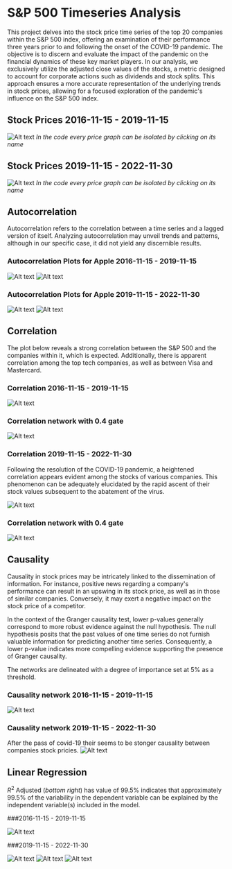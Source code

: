 # S&P 500 Timeseries Analysis

This project delves into the stock price time series of the top 20 companies within the S&P 500 index, offering an examination of their performance three years prior to and following the onset of the COVID-19 pandemic. The objective is to discern and evaluate the impact of the pandemic on the financial dynamics of these key market players. In our analysis, we exclusively utilize the adjusted close values of the stocks, a metric designed to account for corporate actions such as dividends and stock splits. This approach ensures a more accurate representation of the underlying trends in stock prices, allowing for a focused exploration of the pandemic's influence on the S&P 500 index.

## Stock Prices 2016-11-15 - 2019-11-15

![Alt text](https://github.com/Kalatz/Sp500_timeseries_covid/blob/main/Plots/1.png)
*In the code every price graph can be isolated by clicking on its name*

## Stock Prices 2019-11-15 - 2022-11-30

![Alt text](https://github.com/Kalatz/Sp500_timeseries_covid/blob/main/Plots/2.png)
*In the code every price graph can be isolated by clicking on its name*
## Autocorrelation

Autocorrelation refers to the correlation between a time series and a lagged version of itself. Analyzing autocorrelation may unveil trends and patterns, although in our specific case, it did not yield any discernible results.

### Autocorrelation Plots for Apple 2016-11-15 - 2019-11-15

![Alt text](https://github.com/Kalatz/Sp500_timeseries_covid/blob/main/Plots/3.png)
![Alt text](https://github.com/Kalatz/Sp500_timeseries_covid/blob/main/Plots/4.png)

### Autocorrelation Plots for Apple 2019-11-15 - 2022-11-30

![Alt text](https://github.com/Kalatz/Sp500_timeseries_covid/blob/main/Plots/5.png)
![Alt text](https://github.com/Kalatz/Sp500_timeseries_covid/blob/main/Plots/6.png)

## Correlation

The plot below reveals a strong correlation between the S&P 500 and the companies within it, which is expected. Additionally, there is apparent correlation among the top tech companies, as well as between Visa and Mastercard.

### Correlation 2016-11-15 - 2019-11-15

![Alt text](https://github.com/Kalatz/Sp500_timeseries_covid/blob/main/Plots/7.png)
### Correlation network with 0.4 gate
![Alt text](https://github.com/Kalatz/Sp500_timeseries_covid/blob/main/Plots/8.png)

### Correlation 2019-11-15 - 2022-11-30

Following the resolution of the COVID-19 pandemic, a heightened correlation appears evident among the stocks of various companies. This phenomenon can be adequately elucidated by the rapid ascent of their stock values subsequent to the abatement of the virus.

![Alt text](https://github.com/Kalatz/Sp500_timeseries_covid/blob/main/Plots/9.png)

### Correlation network with 0.4 gate

![Alt text](https://github.com/Kalatz/Sp500_timeseries_covid/blob/main/Plots/10.png)

## Causality

Causality in stock prices may be intricately linked to the dissemination of information. For instance, positive news regarding a company's performance can result in an upswing in its stock price, as well as in those of similar companies. Conversely, it may exert a negative impact on the stock price of a competitor.

In the context of the Granger causality test, lower p-values generally correspond to more robust evidence against the null hypothesis. The null hypothesis posits that the past values of one time series do not furnish valuable information for predicting another time series. Consequently, a lower p-value indicates more compelling evidence supporting the presence of Granger causality.

The networks are delineated with a degree of importance set at 5% as a threshold.
### Causality network 2016-11-15 - 2019-11-15

![Alt text](https://github.com/Kalatz/Sp500_timeseries_covid/blob/main/Plots/11.png)

### Causality network 2019-11-15 - 2022-11-30
After the pass of covid-19 their seems to be stonger causality between companies stock pricies.
![Alt text](https://github.com/Kalatz/Sp500_timeseries_covid/blob/main/Plots/12.png)

## Linear Regression

$R^2$ Adjusted (*bottom right*) has value of 99.5% indicates that approximately 99.5% of the variability in the dependent variable can be explained by the independent variable(s) included in the model.

###2016-11-15 - 2019-11-15

![Alt text](https://github.com/Kalatz/Sp500_timeseries_covid/blob/main/Plots/adjusted%20rsquare.png)

###2019-11-15 - 2022-11-30

![Alt text](https://github.com/Kalatz/Sp500_timeseries_covid/blob/main/Plots/adjusted%20rsquare%20after.png)
![Alt text](https://github.com/Kalatz/Sp500_timeseries_covid/blob/main/Plots/r%20problem.png)
![Alt text](https://github.com/Kalatz/Sp500_timeseries_covid/blob/main/Plots/regrs.png)
